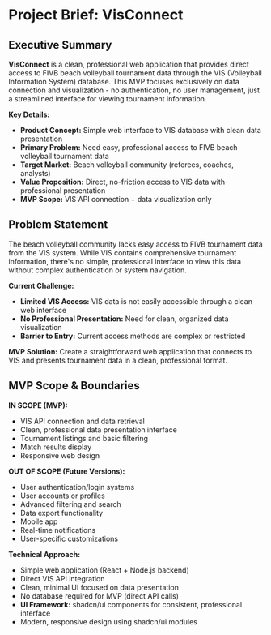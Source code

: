 # Project Brief: VisConnect

## Executive Summary

**VisConnect** is a clean, professional web application that provides direct access to FIVB beach volleyball tournament data through the VIS (Volleyball Information System) database. This MVP focuses exclusively on data connection and visualization - no authentication, no user management, just a streamlined interface for viewing tournament information.

**Key Details:**
- **Product Concept:** Simple web interface to VIS database with clean data presentation
- **Primary Problem:** Need easy, professional access to FIVB beach volleyball tournament data
- **Target Market:** Beach volleyball community (referees, coaches, analysts)
- **Value Proposition:** Direct, no-friction access to VIS data with professional presentation
- **MVP Scope:** VIS API connection + data visualization only

## Problem Statement

The beach volleyball community lacks easy access to FIVB tournament data from the VIS system. While VIS contains comprehensive tournament information, there's no simple, professional interface to view this data without complex authentication or system navigation.

**Current Challenge:**
- **Limited VIS Access:** VIS data is not easily accessible through a clean web interface
- **No Professional Presentation:** Need for clean, organized data visualization
- **Barrier to Entry:** Current access methods are complex or restricted

**MVP Solution:** Create a straightforward web application that connects to VIS and presents tournament data in a clean, professional format.

## MVP Scope & Boundaries

**IN SCOPE (MVP):**
- VIS API connection and data retrieval
- Clean, professional data presentation interface
- Tournament listings and basic filtering
- Match results display
- Responsive web design

**OUT OF SCOPE (Future Versions):**
- User authentication/login systems
- User accounts or profiles
- Advanced filtering and search
- Data export functionality
- Mobile app
- Real-time notifications
- User-specific customizations

**Technical Approach:**
- Simple web application (React + Node.js backend)
- Direct VIS API integration
- Clean, minimal UI focused on data presentation
- No database required for MVP (direct API calls)
- **UI Framework:** shadcn/ui components for consistent, professional interface
- Modern, responsive design using shadcn/ui modules
